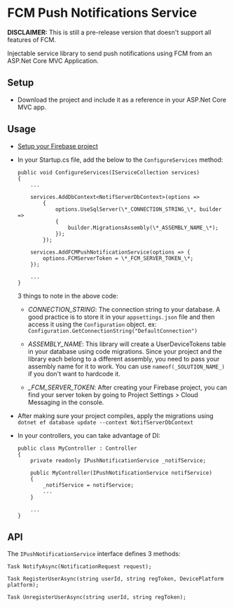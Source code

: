 ﻿FCM Push Notifications Service
===

**DISCLAIMER:** This is still a pre-release version that doesn't support all features of FCM.

Injectable service library to send push notifications using FCM from an ASP.Net Core MVC Application.

## Setup

* Download the project and include it as a reference in your ASP.Net Core MVC app.

## Usage

- [Setup your Firebase project](https://firebase.google.com/docs/cloud-messaging/)

- In your Startup.cs file, add the below to the `ConfigureServices` method:

	```
	public void ConfigureServices(IServiceCollection services)
	{
		...

		services.AddDbContext<NotifServerDbContext>(options =>
			{
				options.UseSqlServer(\*_CONNECTION_STRING_\*, builder =>
				{
					builder.MigrationsAssembly(\*_ASSEMBLY_NAME_\*);
				});
			});

		services.AddFCMPushNotificationService(options => {
			options.FCMServerToken = \*_FCM_SERVER_TOKEN_\*;
		});

		...
	}
	```

	3 things to note in the above code:

	- *_CONNECTION_STRING_*: The connection string to your database. A good practice is to store it in your `appsettings.json` file and then access it using the `Configuration` object. ex: `Configuration.GetConnectionString("DefaultConnection")`

	- *_ASSEMBLY_NAME_*: This library will create a UserDeviceTokens table in your database using code migrations. Since your project and the library each belong to a different assembly, you need to pass your assembly name for it to work. You can use `nameof(_SOLUTION_NAME_)`	if you don't want to hardcode it.

	- *_FCM_SERVER_TOKEN*: After creating your Firebase project, you can find your server token by going to Project Settings > Cloud Messaging in the console.

- After making sure your project compiles, apply the migrations using `dotnet ef database update --context NotifServerDbContext`

- In your controllers, you can take advantage of DI:

	```
	public class MyController : Controller
	{
		private readonly IPushNotificationService _notifService;

		public MyController(IPushNotificationService notifService)
		{
			_notifService = notifService;
			...
		}

		...
	}
	```

## API

The `IPushNotificationService` interface defines 3 methods:

```
Task NotifyAsync(NotificationRequest request);

Task RegisterUserAsync(string userId, string regToken, DevicePlatform platform);

Task UnregisterUserAsync(string userId, string regToken);
```


